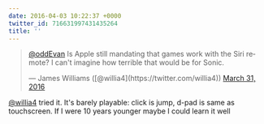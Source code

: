 ```yaml
---
date: 2016-04-03 10:22:37 +0000
twitter_id: 716631997431435264
title: ''
---
```


<blockquote class="twitter-tweet"><p lang="en" dir="ltr"><a href="https://twitter.com/oddEvan?ref_src=twsrc%5Etfw">@oddEvan</a> Is Apple still mandating that games work with the Siri remote? I can&#39;t imagine how terrible that would be for Sonic.</p>&mdash; James Williams ([@willia4](https://twitter.com/willia4)) <a href="https://twitter.com/willia4/status/715585543590055938?ref_src=twsrc%5Etfw">March 31, 2016</a></blockquote>
<script async src="https://platform.twitter.com/widgets.js" charset="utf-8"></script>

[@willia4](https://twitter.com/willia4) tried it. It's barely playable: click is jump, d-pad is same as touchscreen. If I were 10 years younger maybe I could learn it well
